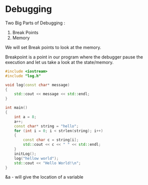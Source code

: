 # Debugging

Two Big Parts of Debugging :

1. Break Points
2. Memory

We will set Break points to look at the memory.

Breakpoint is a point in our program where the debugger pause the execution and let us take a look at the state/memory.

```c++
#include <iostream>
#include "log.h"

void log(const char* message)
{
    std::cout << message << std::endl;
}

int main()
{
    int a = 8;
    a++;
    const char* string = "hello";
    for (int i = 0; i < strlen(string); i++)
    {
        const char c = string[i];
        std::cout << c << " " << std::endl;
    }
    initLog();
    log("hellow world");
    std::cout << "Hello World!\n";
}
```

&a - will give the location of a variable
